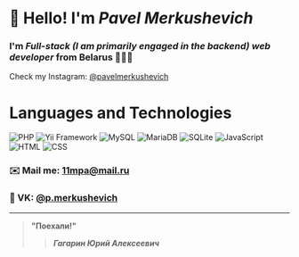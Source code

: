 # 👋 Hello! I'm *Pavel Merkushevich*
### I'm *Full-stack (I am primarily engaged in the backend) web developer* from Belarus 🌳🇧🇾
Check my Instagram: [@pavelmerkushevich](https://www.instagram.com/pavelmerkushevich/)

# Languages and Technologies 
![PHP](https://img.shields.io/badge/-PHP-090909?style=flat&logo=php)
![Yii Framework](https://img.shields.io/badge/-Yii-090909?style=flat&logo=yii)
![MySQL](https://img.shields.io/badge/-MySQL-090909?style=flat&logo=mysql)
![MariaDB](https://img.shields.io/badge/-MariaDB-090909?style=flat&logo=mariadb)
![SQLite](https://img.shields.io/badge/-SQLite-090909?style=flat&logo=sqlite)
![JavaScript](https://img.shields.io/badge/-JavaScript-090909?style=flat&logo=javascript)
![HTML](https://img.shields.io/badge/-HTML-090909?style=flat&logo=html5)
![CSS](https://img.shields.io/badge/-CSS-090909?style=flat&logo=css3)
### ✉️ Mail me: 11mpa@mail.ru
### 📡 VK: [@p.merkushevich](https://vk.com/p.merkushevich)
---
> **"Поехали!"**
>> ***Гагарин Юрий Алексеевич***

